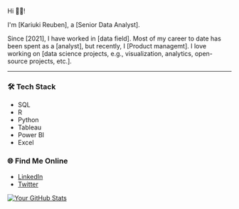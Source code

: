 Hi 👋🏼!

I'm [Kariuki Reuben], a [Senior Data Analyst].

Since [2021], I have worked in [data field]. Most of my career to date has been spent as a [analyst], but recently, I [Product managemt]. I love working on [data science projects, e.g., visualization, analytics, open-source projects, etc.].

---

### 🛠 Tech Stack
- SQL
- R
- Python
- Tableau
- Power BI
- Excel

### 🌐 Find Me Online
- [LinkedIn](https://linkedin.com/in/your-profile)
- [Twitter](https://twitter.com/your-profile)

[![Your GitHub Stats](https://github-readme-stats.vercel.app/api?username=yourusername&show_icons=true&theme=radical)](https://github.com/yourusername)

